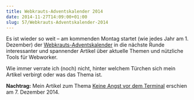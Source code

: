 ```yaml
---
title: Webkrauts-Adventskalender 2014
date: 2014-11-27T14:09:00+01:00
slug: 57/Webkrauts-Adventskalender-2014
---
```


Es ist wieder so weit – am kommenden Montag startet (wie jedes Jahr am 1. Dezember) der [Webkrauts-Adventskalender](http://webkrauts.de) in die nächste Runde interessanter und spannender Artikel über aktuelle Themen und nützliche Tools für Webworker.

Wie immer verrate ich (noch) nicht, hinter welchem Türchen sich mein Artikel verbirgt oder was das Thema ist.

**Nachtrag:** Mein Artikel zum Thema [Keine Angst vor dem Terminal](http://webkrauts.de/artikel/2014/keine-angst-vor-dem-terminal) erschien am 7. Dezember 2014.
